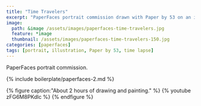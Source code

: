 ```yaml
---
title: "Time Travelers"
excerpt: "PaperFaces portrait commission drawn with Paper by 53 on an iPad."
image: 
  path: &image /assets/images/paperfaces-time-travelers.jpg 
  feature: *image
  thumbnail: /assets/images/paperfaces-time-travelers-150.jpg
categories: [paperfaces]
tags: [portrait, illustration, Paper by 53, time lapse]
---
```


PaperFaces portrait commission.

{% include boilerplate/paperfaces-2.md %}

{% figure caption:"About 2 hours of drawing and painting." %}
{% youtube zFG6M8PKdlc %}
{% endfigure %}
